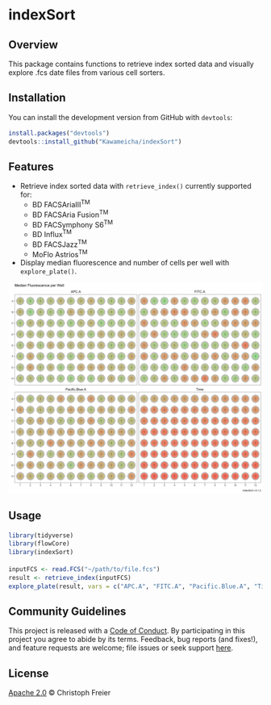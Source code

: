 # indexSort

## Overview

This package contains functions to retrieve index sorted data and visually explore .fcs date files from various cell sorters.

## Installation

You can install the development version from GitHub with `devtools`:

``` r
install.packages("devtools")
devtools::install_github("Kawameicha/indexSort")
```

## Features

* Retrieve index sorted data with `retrieve_index()` currently supported for:
  * BD FACSAriaIII<sup>TM</sup>
  * BD FACSAria Fusion<sup>TM</sup>
  * BD FACSymphony S6<sup>TM</sup>
  * BD Influx<sup>TM</sup>
  * BD FACSJazz<sup>TM</sup>
  * MoFlo Astrios<sup>TM</sup>
* Display median fluorescence and number of cells per well with `explore_plate()`.

![](./explore_plate.png)

## Usage 

``` r
library(tidyverse)
library(flowCore)
library(indexSort)

inputFCS <- read.FCS("~/path/to/file.fcs")
result <- retrieve_index(inputFCS)
explore_plate(result, vars = c("APC.A", "FITC.A", "Pacific.Blue.A", "Time"))
```

## Community Guidelines

This project is released with a [Code of Conduct](https://github.com/Kawameicha/indexSort/blob/master/CODE_OF_CONDUCT.md). By participating in this project you agree to abide by its terms. Feedback, bug reports (and fixes!), and feature requests are welcome; file issues or seek support [here](http://github.com/Kawameicha/indexSort/issues).

## License

[Apache 2.0](https://opensource.org/licenses/Apache-2.0) © Christoph Freier
